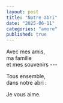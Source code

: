 ```yaml
---
layout: post
title: "Notre abri"
date: "2025-06-11"
categories: "amore"
published: true
---
```


Avec mes amis,  
ma famille  
et mes souvenirs ---  

Tous ensemble,  
dans notre abri :  

Je vous aime.  
